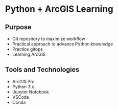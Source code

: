 # Python + ArcGIS Learning 

## Purpose

- Git repository to maximize workflow
- Practical approach to advance Python knowledge
- Practice gitops 
- Learning ArcGIS


## Tools and Technologies

- ArcGIS Pro
- Python 3.x
- Jupyter Notebook
- VSCode
- Conda

